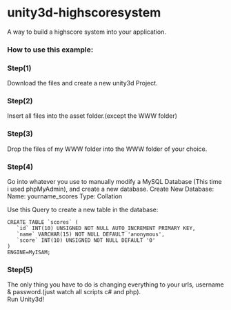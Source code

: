 # unity3d-highscoresystem
A way to build a highscore system into your application.

### How to use this example:

### Step(1)<br>
Download the files and create a new unity3d Project.<br>
### Step(2)<br>
Insert all files into the asset folder.(except the WWW folder)<br>
### Step(3)<br>
Drop the files of my WWW folder into the WWW folder of your choice.<br>
### Step(4)<br>
Go into whatever you use to manually modify a MySQL Database (This time i used phpMyAdmin), and create a new database.
Create New Database:
Name: yourname_scores 
Type: Collation

Use this Query to create a new table in the database:<br>
~~~~
CREATE TABLE `scores` (
   `id` INT(10) UNSIGNED NOT NULL AUTO_INCREMENT PRIMARY KEY,
   `name` VARCHAR(15) NOT NULL DEFAULT 'anonymous',
   `score` INT(10) UNSIGNED NOT NULL DEFAULT '0'
)
ENGINE=MyISAM;
~~~~

### Step(5)<br>
The only thing you have to do is changing everything to your urls, username & password.(just watch all scripts c# and php).<br>
Run Unity3d!<br>
